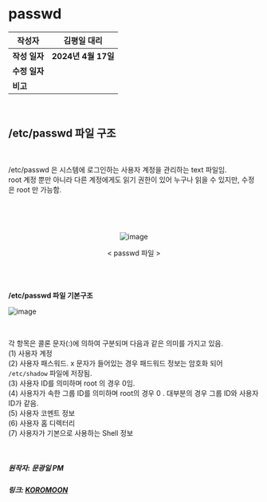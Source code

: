 # passwd

| 작성자       | 김평일 대리   |
| --------- | ---------------- |
| **작성 일자** | **2024년 4월 17일** |
| **수정 일자** |                  |
| **비고**    |                  |

</br>

## /etc/passwd 파일 구조

</br>

/etc/passwd 은 시스템에 로그인하는 사용자 계정을 관리하는 text 파일임.</br>
root 계정 뿐만 아니라 다른 계정에게도 읽기 권한이 있어 누구나 읽을 수 있지만, 수정은 root 만 가능함.</br>

</br>

</br><div align="center">![image](https://github.com/ICTIS-Cert-System-Project/ICTIS-Cert-System/assets/165347210/45b7b49f-893d-48e4-86e1-4561a9ac5d8d)</div>
<div align="center">< passwd 파일 ></div>


</br>
</br>

</br>**/etc/passwd 파일 기본구조**</div></br>

![image](https://github.com/ICTIS-Cert-System-Project/ICTIS-Cert-System/assets/165347210/94a44f66-5ddf-4dbe-84d9-679e3cb6af1d)</br>

</br>

각 항목은 콜론 문자(:)에 의하여 구분되며 다음과 같은 의미를 가지고 있음.</br>
(1) 사용자 계정</br>
(2) 사용자 패스워드. x 문자가 들어있는 경우 패드워드 정보는 암호화 되어 `/etc/shadow` 파일에 저장됨.</br>
(3) 사용자 ID를 의미하며 root 의 경우 0임.</br>
(4) 사용자가 속한 그룹 ID를 의미하며 root의 경우 0 . 대부분의 경우 그룹 ID와 사용자 ID가 같음.</br>
(5) 사용자 코멘트 정보</br>
(6) 사용자 홈 디렉터리</br>
(7) 사용자가 기본으로 사용하는 Shell 정보</br>

</br>

##### 원작자: 문광일 PM
##### 링크: [KOROMOON][koromoonlink]
[koromoonlink]: https://koromoon.blogspot.com/2018/02/passwd-shadow.html "Go koromoon"
